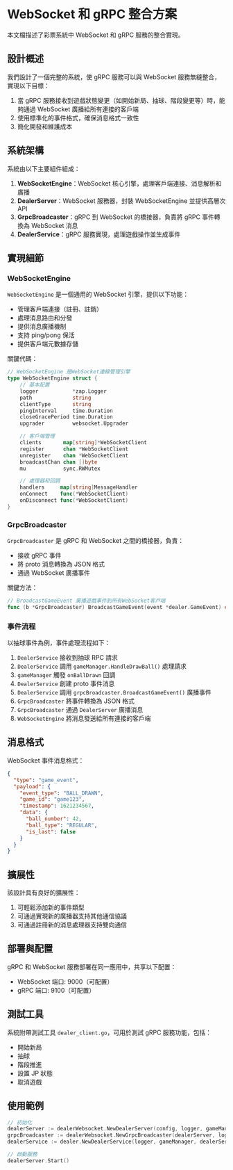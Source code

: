 # WebSocket 和 gRPC 整合方案

本文檔描述了彩票系統中 WebSocket 和 gRPC 服務的整合實現。

## 設計概述

我們設計了一個完整的系統，使 gRPC 服務可以與 WebSocket 服務無縫整合，實現以下目標：

1. 當 gRPC 服務接收到遊戲狀態變更（如開始新局、抽球、階段變更等）時，能夠通過 WebSocket 廣播給所有連接的客戶端
2. 使用標準化的事件格式，確保消息格式一致性
3. 簡化開發和維護成本

## 系統架構

系統由以下主要組件組成：

1. **WebSocketEngine**：WebSocket 核心引擎，處理客戶端連接、消息解析和廣播
2. **DealerServer**：WebSocket 服務器，封裝 WebSocketEngine 並提供高層次 API
3. **GrpcBroadcaster**：gRPC 到 WebSocket 的橋接器，負責將 gRPC 事件轉換為 WebSocket 消息
4. **DealerService**：gRPC 服務實現，處理遊戲操作並生成事件

## 實現細節

### WebSocketEngine

`WebSocketEngine` 是一個通用的 WebSocket 引擎，提供以下功能：

- 管理客戶端連接（註冊、註銷）
- 處理消息路由和分發
- 提供消息廣播機制
- 支持 ping/pong 保活
- 提供客戶端元數據存儲

關鍵代碼：
```go
// WebSocketEngine 是WebSocket連線管理引擎
type WebSocketEngine struct {
	// 基本配置
	logger           *zap.Logger
	path             string
	clientType       string
	pingInterval     time.Duration
	closeGracePeriod time.Duration
	upgrader         websocket.Upgrader

	// 客戶端管理
	clients       map[string]*WebSocketClient
	register      chan *WebSocketClient
	unregister    chan *WebSocketClient
	broadcastChan chan []byte
	mu            sync.RWMutex

	// 處理器和回調
	handlers     map[string]MessageHandler
	onConnect    func(*WebSocketClient)
	onDisconnect func(*WebSocketClient)
}
```

### GrpcBroadcaster

`GrpcBroadcaster` 是 gRPC 和 WebSocket 之間的橋接器，負責：

- 接收 gRPC 事件
- 將 proto 消息轉換為 JSON 格式
- 通過 WebSocket 廣播事件

關鍵方法：
```go
// BroadcastGameEvent 廣播遊戲事件到所有WebSocket客戶端
func (b *GrpcBroadcaster) BroadcastGameEvent(event *dealer.GameEvent) error
```

### 事件流程

以抽球事件為例，事件處理流程如下：

1. `DealerService` 接收到抽球 RPC 請求
2. `DealerService` 調用 `gameManager.HandleDrawBall()` 處理請求
3. `gameManager` 觸發 `onBallDrawn` 回調
4. `DealerService` 創建 proto 事件消息
5. `DealerService` 調用 `grpcBroadcaster.BroadcastGameEvent()` 廣播事件
6. `GrpcBroadcaster` 將事件轉換為 JSON 格式
7. `GrpcBroadcaster` 通過 `DealerServer` 廣播消息
8. `WebSocketEngine` 將消息發送給所有連接的客戶端

## 消息格式

WebSocket 事件消息格式：

```json
{
  "type": "game_event",
  "payload": {
    "event_type": "BALL_DRAWN",
    "game_id": "game123",
    "timestamp": 1621234567,
    "data": {
      "ball_number": 42,
      "ball_type": "REGULAR",
      "is_last": false
    }
  }
}
```

## 擴展性

該設計具有良好的擴展性：

1. 可輕鬆添加新的事件類型
2. 可通過實現新的廣播器支持其他通信協議
3. 可通過註冊新的消息處理器支持雙向通信

## 部署與配置

gRPC 和 WebSocket 服務部署在同一應用中，共享以下配置：

- WebSocket 端口: 9000（可配置）
- gRPC 端口: 9100（可配置）

## 測試工具

系統附帶測試工具 `dealer_client.go`，可用於測試 gRPC 服務功能，包括：

- 開始新局
- 抽球
- 階段推進
- 設置 JP 狀態
- 取消遊戲

## 使用範例

```go
// 初始化
dealerServer := dealerWebsocket.NewDealerServer(config, logger, gameManager)
grpcBroadcaster := dealerWebsocket.NewGrpcBroadcaster(dealerServer, logger)
dealerService := dealer.NewDealerService(logger, gameManager, dealerServer)

// 啟動服務
dealerServer.Start()
``` 